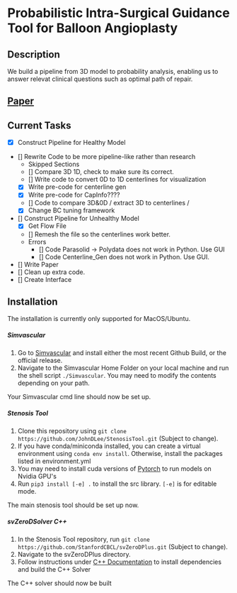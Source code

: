 # Probabilistic Intra-Surgical Guidance Tool for Balloon Angioplasty


## Description

We build a pipeline from 3D model to probability analysis, enabling us to answer relevat clinical questions such as optimal path of repair.

## [Paper](NULL)

## Current Tasks

- [x] Construct Pipeline for Healthy Model

- [] Rewrite Code to be more pipeline-like rather than research
    - Skipped Sections
    - [] Compare 3D 1D, check to make sure its correct.
    - [] Write code to convert 0D to 1D centerlines for visualization
    - [x] Write pre-code for centerline gen
    - [x] Write pre-code for CapInfo????
    - [] Code to compare 3D&0D /  extract 3D to centerlines / 
    - [x] Change BC tuning framework

- [] Construct Pipeline for Unhealthy Model
    - [x] Get Flow File
    - [] Remesh the file so the centerlines work better.
    - Errors
        - [] Code Parasolid -> Polydata does not work in Python. Use GUI
        - [] Code Centerline_Gen does not work in Python. Use GUI.
- [] Write Paper
- [] Clean up extra code.
- [] Create Interface

## Installation

The installation is currently only supported for MacOS/Ubuntu.

##### Simvascular

1. Go to [Simvascular](https://github.com/SimVascular/SimVascular) and install either the most recent Github Build, or the official release.
2. Navigate to the Simvascular Home Folder on your local machine and run the shell script `./Simvascular`. You may need to modify the contents depending on your path.

Your Simvascular cmd line should now be set up.

##### Stenosis Tool

1. Clone this repository using `git clone https://github.com/JohnDLee/StenosisTool.git` (Subject to change).
2. If you have conda/miniconda installed, you can create a virtual environment using `conda env install`. Otherwise, install the packages listed in environment.yml
3. You may need to install cuda versions of [Pytorch](https://pytorch.org/get-started/locally/) to run models on Nvidia GPU's
4. Run `pip3 install [-e] .` to install the src library. `[-e]` is for editable mode.

The main stenosis tool should be set up now.

##### svZeroDSolver C++

1. In the Stenosis Tool repository, run `git clone https://github.com/StanfordCBCL/svZeroDPlus.git` (Subject to change).
2. Navigate to the svZeroDPlus directory.
3. Follow instructions under [C++ Documentation](https://stanfordcbcl.github.io/svZeroDPlus/cpp/) to install dependencies and build the C++ Solver

The C++ solver should now be built